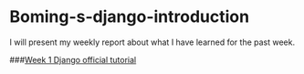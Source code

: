 # Boming-s-django-introduction
I will present my weekly report about what I have learned for the past week.

###[Week 1 Django official tutorial](/documents/week1.md)